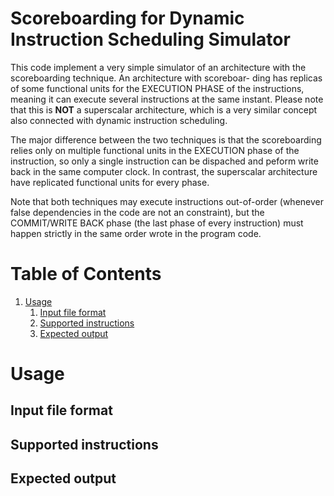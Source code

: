 # Scoreboarding for Dynamic Instruction Scheduling Simulator

This code implement a very simple simulator of an architecture
with the scoreboarding technique. An architecture with scoreboar-
ding has replicas of some functional units for the EXECUTION PHASE
of the instructions, meaning it can execute several instructions 
at the same instant. Please note that this is **NOT** a superscalar 
architecture, which is a very similar concept also connected with 
dynamic instruction scheduling.

The major difference between the two techniques is that the scoreboarding
relies only on multiple functional units in the EXECUTION phase of
the instruction, so only a single instruction can be dispached and peform
write back in the same computer clock. In contrast, the superscalar 
architecture have replicated functional units for every phase.

Note that both techniques may execute instructions out-of-order
(whenever false dependencies in the code are not an constraint),
but the COMMIT/WRITE BACK phase (the last phase of every instruction) 
must happen strictly in the same order wrote in the program code.

# Table of Contents
1. [Usage](#Usage)
    1. [Input file format](#Input-file-format)
    2. [Supported instructions](#Supported-instructions)
    3. [Expected output](#Expected-output)

<a name="Usage"></a>
# Usage

<a name="Input-file-format"></a>
## Input file format

<a name="Supported-instructions"></a>
## Supported instructions

<a name="Expected-output"></a>
## Expected output
